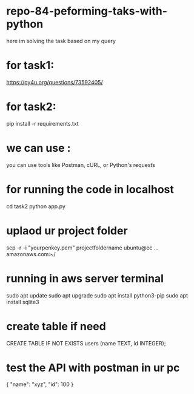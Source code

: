 # repo-84-peforming-taks-with-python
here im solving the task based on my query 

# for task1:

https://py4u.org/questions/73592405/


# for task2:
pip install -r requirements.txt

# we can use :
you can use tools like Postman, cURL, or Python's requests

# for running the code in localhost
cd task2
python app.py

# uplaod ur project folder
scp -r -i "yourpenkey.pem" projectfoldername ubuntu@ec ... amazonaws.com:~/

# running in aws server terminal
 sudo apt update
 sudo apt upgrade
 sudo apt install python3-pip
 sudo apt install sqlite3

# create table if need
CREATE TABLE IF NOT EXISTS users (name TEXT, id INTEGER);


# test the API with postman in ur pc 
{
    "name": "xyz",
    "id": 100
}

